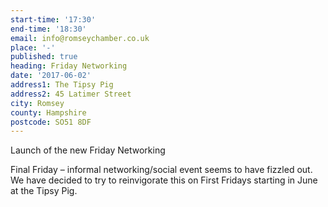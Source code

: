 ```yaml
---
start-time: '17:30'
end-time: '18:30'
email: info@romseychamber.co.uk
place: '-'
published: true
heading: Friday Networking
date: '2017-06-02'
address1: The Tipsy Pig
address2: 45 Latimer Street
city: Romsey
county: Hampshire
postcode: SO51 8DF
---
```

Launch of the new Friday Networking 

Final Friday – informal networking/social event seems to have fizzled out.  We have decided to try to reinvigorate this on First Fridays starting in June at the Tipsy Pig.
